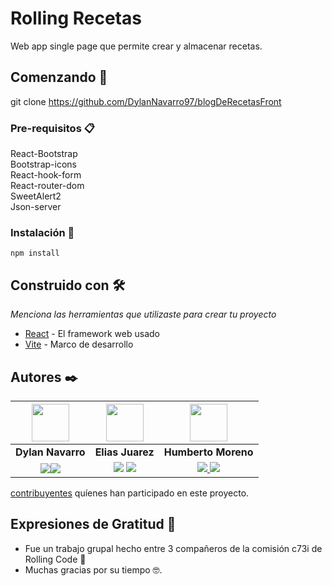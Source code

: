 # Rolling Recetas

Web app single page que permite crear y almacenar recetas.

## Comenzando 🚀

git clone https://github.com/DylanNavarro97/blogDeRecetasFront

### Pre-requisitos 📋

React-Bootstrap  
Bootstrap-icons  
React-hook-form  
React-router-dom  
SweetAlert2  
Json-server

### Instalación 🔧


```
npm install
```

## Construido con 🛠️

_Menciona las herramientas que utilizaste para crear tu proyecto_

* [React](https://react.dev/) - El framework web usado
* [Vite](https://vitejs.dev/) - Marco de desarrollo

## Autores ✒️

| <img src="https://res.cloudinary.com/do5fnhctm/image/upload/v1690506050/121978726_k3oliw.png" height=60>| <img src="https://res.cloudinary.com/do5fnhctm/image/upload/v1709093274/103411767_h3qmyu.png" height=60>|<img src="https://res.cloudinary.com/do5fnhctm/image/upload/v1709093487/yo1111_ewreng.jpg" height=60>|
|:-:|:-:|:-:|
| **Dylan Navarro**| **Elias Juarez**| **Humberto Moreno** |
|<a href="https://github.com/DylanNavarro97"><img src="https://img.shields.io/badge/github-%23121011.svg?&style=for-the-badge&logo=github&logoColor=white"/></a><a href="https://www.linkedin.com/in/dylan-navarro/"><img src="https://img.shields.io/badge/linkedin%20-%230077B5.svg?&style=for-the-badge&logo=linkedin&logoColor=white"/></a> | <a href="https://github.com/Elias-Juarez"> <img src="https://img.shields.io/badge/github-%23121011.svg?&style=for-the-badge&logo=github&logoColor=white"/></a> <a href="https://www.linkedin.com/in/elias-juarez-49825b237/"> <img src="https://img.shields.io/badge/linkedin%20-%230077B5.svg?&style=for-the-badge&logo=linkedin&logoColor=white"/></a> | <a href="https://github.com/Rippy1024"><img src="https://img.shields.io/badge/github-%23121011.svg?&style=for-the-badge&logo=github&logoColor=white"/> </a> <a href="https://www.linkedin.com/in/humberto-moreno-b05a1624a/"><img src="https://img.shields.io/badge/linkedin%20-%230077B5.svg?&style=for-the-badge&logo=linkedin&logoColor=white"/></a> |

[contribuyentes](https://github.com/DylanNavarro97/TpReact-Ej14/graphs/contributors) quíenes han participado en este proyecto. 


## Expresiones de Gratitud 🎁

* Fue un trabajo grupal hecho entre 3 compañeros de la comisión c73i de Rolling Code 📢 
* Muchas gracias por su tiempo 🤓.
